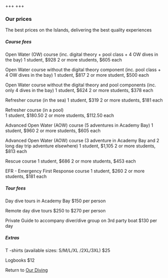 +++
+++

### Our prices

<span class="strapline">The best prices on the Islands, delivering the best quality experiences </span>

##### Course fees

Open Water (OW) course (inc. digital theory + pool class + 4 OW dives in the bay)
1 student, $928
2 or more students, $605 each

Open Water course without the digital theory component (inc. pool class + 4 OW dives in the bay)
1 student, $817
2 or more student, $500 each

Open Water course without the digital theory and pool components (inc. only 4 dives in the bay) 
1 student, $624
2 or more students, $378 each

Refresher course (in the sea) 
1 student, $319
2 or more students, $181 each

Refresher course (in a pool)  
1 student, $180.50
2 or more students, $112.50 each

Advanced Open Water (AOW) course (5 adventures in Academy Bay) 
1 student, $960
2 or more students, $605 each

Advanced Open Water (AOW) course  (3 adventure in Academy Bay and 2 long day trip adventure elsewhere) 
1 student, $1,105
2 or more students, $813 each

Rescue course
1 student, $686
2 or more students, $453 each

EFR - Emergency First Response course
1 student, $260
2 or more students, $181 each


##### Tour fees

Day dive tours in Academy Bay
$150 per person

Remote day dive tours
$250 to $270 per person

Private Guide to accompany diver/dive group on 3rd party boat
$130 per day


##### Extras

T -shirts (available sizes: S/M/L/XL /2XL/3XL)
$25

Logbooks
$12

Return to [Our Diving](/our-diving/our-diving)